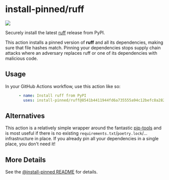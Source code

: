 

# install-pinned/ruff

![](https://shields.io/badge/python-3.7%20%7C%203.8%20%7C%203.9%20%7C%203.10%20%7C%203.11-blue)

Securely install the latest [ruff](https://pypi.org/project/ruff/) release from PyPI.

This action installs a pinned version of **ruff** and all its dependencies,         making sure that file hashes match. Pinning your dependencies stops supply chain attacks where an adversary         replaces ruff or one of its dependencies with malicious code.

## Usage

In your GitHub Actions workflow, use this action like so:

```yaml
      - name: Install ruff from PyPI
        uses: install-pinned/ruff@8541b4411944fd6a735555a94c12befc8a282cfc  # 0.0.130
```

## Alternatives

This action is a relatively simple wrapper around the fantastic [pip-tools](https://pip-tools.rtfd.io)         and is most useful if there is no existing `requirements.txt`/`poetry.lock`/... infrastructure in place.         If you already pin all your dependencies in a single place, you don't need it!

## More Details

See the [@install-pinned README](https://github.com/install-pinned) for details.
